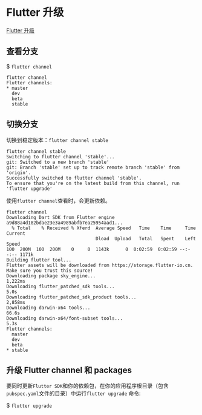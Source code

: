 <!--
 * @Author: tangdaoyong
 * @Date: 2021-05-20 10:19:11
 * @LastEditors: tangdaoyong
 * @LastEditTime: 2021-05-20 10:29:40
 * @Description: Flutter 升级
-->
# Flutter 升级

[Flutter 升级](https://flutterchina.club/upgrading/)

## 查看分支

$ `flutter channel`
```
flutter channel
Flutter channels:
* master
  dev
  beta
  stable
```

## 切换分支


切换到稳定版本：`flutter channel stable`

```
flutter channel stable
Switching to flutter channel 'stable'...
git: Switched to a new branch 'stable'
git: Branch 'stable' set up to track remote branch 'stable' from 'origin'.
Successfully switched to flutter channel 'stable'.
To ensure that you're on the latest build from this channel, run 'flutter upgrade'
```
使用`flutter channel`查看时，会更新依赖。
```
flutter channel       
Downloading Dart SDK from Flutter engine a9d88a4d182bdae23e3a4989abfb7ea25954aad1...
  % Total    % Received % Xferd  Average Speed   Time    Time     Time  Current
                                 Dload  Upload   Total   Spent    Left  Speed
100  200M  100  200M    0     0  1143k      0  0:02:59  0:02:59 --:--:-- 1171k
Building flutter tool...
Flutter assets will be downloaded from https://storage.flutter-io.cn. Make sure you trust this source!
Downloading package sky_engine...                                1,222ms
Downloading flutter_patched_sdk tools...                            5.0s
Downloading flutter_patched_sdk_product tools...                 2,858ms
Downloading darwin-x64 tools...                                    66.6s
Downloading darwin-x64/font-subset tools...                         5.3s
Flutter channels:
  master
  dev
  beta
* stable
```

## 升级 Flutter channel 和 packages

要同时更新`Flutter SDK`和你的依赖包，在你的应用程序根目录（包含`pubspec.yaml`文件的目录）中运行`flutter upgrade` 命令:

$ `flutter upgrade`
